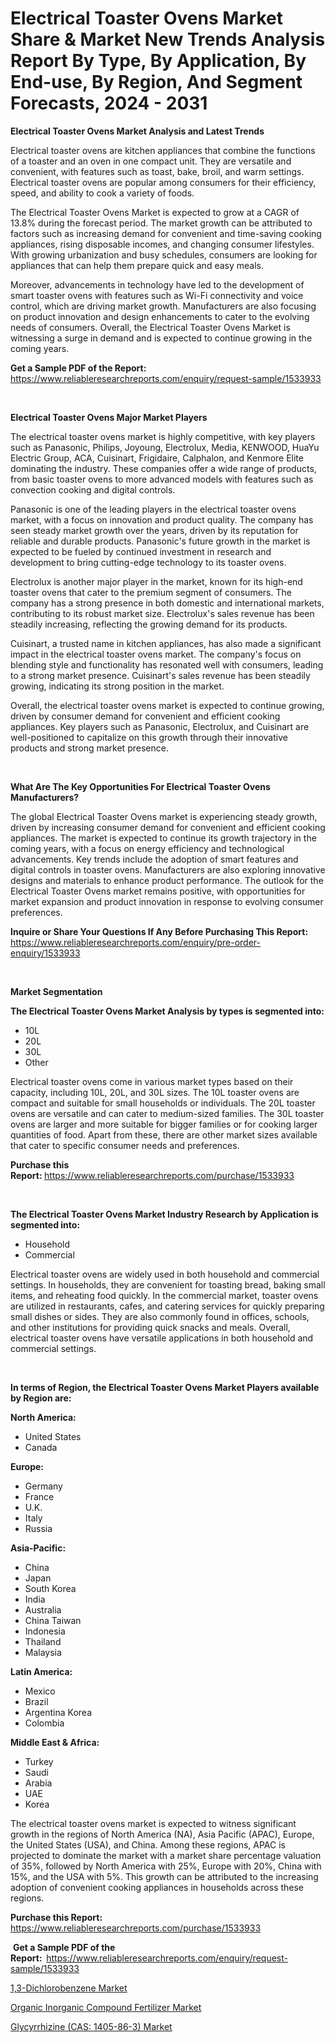 <p><h1>Electrical Toaster Ovens Market Share & Market New Trends Analysis Report By Type, By Application, By End-use, By Region, And Segment Forecasts, 2024 - 2031</h1></p><p><strong>Electrical Toaster Ovens Market Analysis and Latest Trends</strong></p>
<p><p>Electrical toaster ovens are kitchen appliances that combine the functions of a toaster and an oven in one compact unit. They are versatile and convenient, with features such as toast, bake, broil, and warm settings. Electrical toaster ovens are popular among consumers for their efficiency, speed, and ability to cook a variety of foods.</p><p>The Electrical Toaster Ovens Market is expected to grow at a CAGR of 13.8% during the forecast period. The market growth can be attributed to factors such as increasing demand for convenient and time-saving cooking appliances, rising disposable incomes, and changing consumer lifestyles. With growing urbanization and busy schedules, consumers are looking for appliances that can help them prepare quick and easy meals.</p><p>Moreover, advancements in technology have led to the development of smart toaster ovens with features such as Wi-Fi connectivity and voice control, which are driving market growth. Manufacturers are also focusing on product innovation and design enhancements to cater to the evolving needs of consumers. Overall, the Electrical Toaster Ovens Market is witnessing a surge in demand and is expected to continue growing in the coming years.</p></p>
<p><strong>Get a Sample PDF of the Report:&nbsp;</strong> <a href="https://www.reliableresearchreports.com/enquiry/request-sample/1533933">https://www.reliableresearchreports.com/enquiry/request-sample/1533933</a></p>
<p>&nbsp;</p>
<p><strong>Electrical Toaster Ovens Major Market Players</strong></p>
<p><p>The electrical toaster ovens market is highly competitive, with key players such as Panasonic, Philips, Joyoung, Electrolux, Media, KENWOOD, HuaYu Electric Group, ACA, Cuisinart, Frigidaire, Calphalon, and Kenmore Elite dominating the industry. These companies offer a wide range of products, from basic toaster ovens to more advanced models with features such as convection cooking and digital controls.</p><p>Panasonic is one of the leading players in the electrical toaster ovens market, with a focus on innovation and product quality. The company has seen steady market growth over the years, driven by its reputation for reliable and durable products. Panasonic's future growth in the market is expected to be fueled by continued investment in research and development to bring cutting-edge technology to its toaster ovens.</p><p>Electrolux is another major player in the market, known for its high-end toaster ovens that cater to the premium segment of consumers. The company has a strong presence in both domestic and international markets, contributing to its robust market size. Electrolux's sales revenue has been steadily increasing, reflecting the growing demand for its products.</p><p>Cuisinart, a trusted name in kitchen appliances, has also made a significant impact in the electrical toaster ovens market. The company's focus on blending style and functionality has resonated well with consumers, leading to a strong market presence. Cuisinart's sales revenue has been steadily growing, indicating its strong position in the market.</p><p>Overall, the electrical toaster ovens market is expected to continue growing, driven by consumer demand for convenient and efficient cooking appliances. Key players such as Panasonic, Electrolux, and Cuisinart are well-positioned to capitalize on this growth through their innovative products and strong market presence.</p></p>
<p>&nbsp;</p>
<p><strong>What Are The Key Opportunities For Electrical Toaster Ovens Manufacturers?</strong></p>
<p><p>The global Electrical Toaster Ovens market is experiencing steady growth, driven by increasing consumer demand for convenient and efficient cooking appliances. The market is expected to continue its growth trajectory in the coming years, with a focus on energy efficiency and technological advancements. Key trends include the adoption of smart features and digital controls in toaster ovens. Manufacturers are also exploring innovative designs and materials to enhance product performance. The outlook for the Electrical Toaster Ovens market remains positive, with opportunities for market expansion and product innovation in response to evolving consumer preferences.</p></p>
<p><strong>Inquire or Share Your Questions If Any Before Purchasing This Report:</strong> <a href="https://www.reliableresearchreports.com/enquiry/pre-order-enquiry/1533933">https://www.reliableresearchreports.com/enquiry/pre-order-enquiry/1533933</a></p>
<p>&nbsp;</p>
<p><strong>Market Segmentation</strong></p>
<p><strong>The Electrical Toaster Ovens Market Analysis by types is segmented into:</strong></p>
<p><ul><li>10L</li><li>20L</li><li>30L</li><li>Other</li></ul></p>
<p><p>Electrical toaster ovens come in various market types based on their capacity, including 10L, 20L, and 30L sizes. The 10L toaster ovens are compact and suitable for small households or individuals. The 20L toaster ovens are versatile and can cater to medium-sized families. The 30L toaster ovens are larger and more suitable for bigger families or for cooking larger quantities of food. Apart from these, there are other market sizes available that cater to specific consumer needs and preferences.</p></p>
<p><strong>Purchase this Report:&nbsp;</strong><a href="https://www.reliableresearchreports.com/purchase/1533933">https://www.reliableresearchreports.com/purchase/1533933</a></p>
<p>&nbsp;</p>
<p><strong>The Electrical Toaster Ovens Market Industry Research by Application is segmented into:</strong></p>
<p><ul><li>Household</li><li>Commercial</li></ul></p>
<p><p>Electrical toaster ovens are widely used in both household and commercial settings. In households, they are convenient for toasting bread, baking small items, and reheating food quickly. In the commercial market, toaster ovens are utilized in restaurants, cafes, and catering services for quickly preparing small dishes or sides. They are also commonly found in offices, schools, and other institutions for providing quick snacks and meals. Overall, electrical toaster ovens have versatile applications in both household and commercial settings.</p></p>
<p>&nbsp;</p>
<p><strong>In terms of Region, the Electrical Toaster Ovens Market Players available by Region are:</strong></p>
<p>
    <p> <strong> North America: </strong>
        <ul>
            <li>United States</li>
            <li>Canada</li>
        </ul>
        </p> 
    <p> <strong> Europe: </strong>
        <ul>
            <li>Germany</li>
            <li>France</li>
            <li>U.K.</li>
            <li>Italy</li>
            <li>Russia</li>
        </ul>
        </p> 
    <p> <strong> Asia-Pacific: </strong>
        <ul>
            <li>China</li>
            <li>Japan</li>
            <li>South Korea</li>
            <li>India</li>
            <li>Australia</li>
            <li>China Taiwan</li>
            <li>Indonesia</li>
            <li>Thailand</li>
            <li>Malaysia</li>
        </ul>
        </p> 
    <p> <strong> Latin America: </strong>
        <ul>
            <li>Mexico</li>
            <li>Brazil</li>
            <li>Argentina Korea</li>
            <li>Colombia</li>
        </ul>
        </p> 
    <p> <strong> Middle East & Africa: </strong>
        <ul>
            <li>Turkey</li>
            <li>Saudi</li>
            <li>Arabia</li>
            <li>UAE</li>
            <li>Korea</li>
        </ul>
    </p>
    </p>
<p><p>The electrical toaster ovens market is expected to witness significant growth in the regions of North America (NA), Asia Pacific (APAC), Europe, the United States (USA), and China. Among these regions, APAC is projected to dominate the market with a market share percentage valuation of 35%, followed by North America with 25%, Europe with 20%, China with 15%, and the USA with 5%. This growth can be attributed to the increasing adoption of convenient cooking appliances in households across these regions.</p></p>
<p><strong>Purchase this Report: </strong><a href="https://www.reliableresearchreports.com/purchase/1533933">https://www.reliableresearchreports.com/purchase/1533933</a></p>
<p>&nbsp;<strong>Get a Sample PDF of the Report:&nbsp;&nbsp;</strong><a href="https://www.reliableresearchreports.com/enquiry/request-sample/1533933">https://www.reliableresearchreports.com/enquiry/request-sample/1533933</a></p>
<p><strong></strong></p>
<p><p><a href="https://www.linkedin.com/pulse/13-dichlorobenzene-market-share-amp-new-trends-analysis-report-ji4fe?trackingId=rltBHsk8pOvAQHUsjJW1Cw%3D%3D">1,3-Dichlorobenzene Market</a></p><p><a href="https://www.linkedin.com/pulse/organic-inorganic-compound-fertilizer-market-analysis-size-9pwze?trackingId=LTZWUIvcQhTlUb2cgWdJpQ%3D%3D">Organic Inorganic Compound Fertilizer Market</a></p><p><a href="https://www.linkedin.com/pulse/glycyrrhizine-cas-1405-86-3-market-analysis-examines-its-6gyle?trackingId=ghwwRNH5Tf7PYM1GNbYACg%3D%3D">Glycyrrhizine (CAS: 1405-86-3) Market</a></p></p>